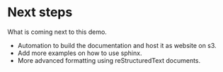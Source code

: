 # Next steps

What is coming next to this demo.

* Automation to build the documentation and host it as website on s3.
* Add more examples on how to use sphinx.
* More advanced formatting using reStructuredText documents.

